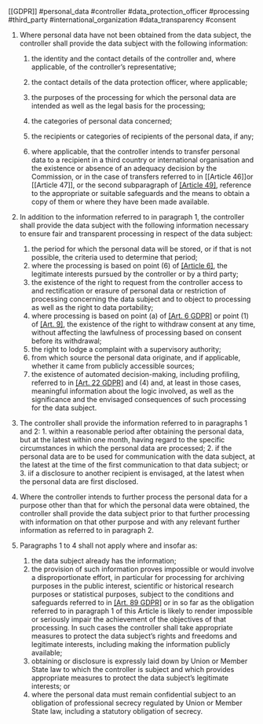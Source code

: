 [[GDPR]] #personal_data #controller #data_protection_officer #processing #third_party #international_organization #data_transparency #consent 

1. Where personal data have not been obtained from the data subject, the controller shall provide the data subject with the following information:

	1. the identity and the contact details of the controller and, where applicable, of the controller’s representative;
	
	2. the contact details of the data protection officer, where applicable;
	
	3. the purposes of the processing for which the personal data are intended as well as the legal basis for the processing;
	
	4. the categories of personal data concerned;
	
	5. the recipients or categories of recipients of the personal data, if any;
	
	6. where applicable, that the controller intends to transfer personal data to a recipient in a third country or international organisation and the existence or absence of an adequacy decision by the Commission, or in the case of transfers referred to in [[Article 46]]or [[Article 47]], or the second subparagraph of [[Article 49]](1), reference to the appropriate or suitable safeguards and the means to obtain a copy of them or where they have been made available.

2. In addition to the information referred to in paragraph 1, the controller shall provide the data subject with the following information necessary to ensure fair and transparent processing in respect of the data subject:
		
	1. the period for which the personal data will be stored, or if that is not possible, the criteria used to determine that period;
	2. where the processing is based on point (6) of [[Article 6]](1), the legitimate interests pursued by the controller or by a third party;
	3.  the existence of the right to request from the controller access to and rectification or erasure of personal data or restriction of processing concerning the data subject and to object to processing as well as the right to data portability;
	4.   where processing is based on point (a) of [[Art. 6 GDPR]](1) or point (1) of [[Art. 9]](2), the existence of the right to withdraw consent at any time, without affecting the lawfulness of processing based on consent before its withdrawal;
	5.   the right to lodge a complaint with a supervisory authority;
	6.   from which source the personal data originate, and if applicable, whether it came from publicly accessible sources;
	7.    the existence of automated decision-making, including profiling, referred to in [[Art. 22 GDPR]](1) and (4) and, at least in those cases, meaningful information about the logic involved, as well as the significance and the envisaged consequences of such processing for the data subject.
3.    The controller shall provide the information referred to in paragraphs 1 and 2:
	1. within a reasonable period after obtaining the personal data, but at the latest within one month, having regard to the specific circumstances in which the personal data are processed;
	2. if the personal data are to be used for communication with the data subject, at the latest at the time of the first communication to that data subject; or
	3. iif a disclosure to another recipient is envisaged, at the latest when the personal data are first disclosed.


4. Where the controller intends to further process the personal data for a purpose other than that for which the personal data were obtained, the controller shall provide the data subject prior to that further processing with information on that other purpose and with any relevant further information as referred to in paragraph 2.
5.  Paragraphs 1 to 4 shall not apply where and insofar as:
	1.  the data subject already has the information;
	2.  the provision of such information proves impossible or would involve a disproportionate effort, in particular for processing for archiving purposes in the public interest, scientific or historical research purposes or statistical purposes, subject to the conditions and safeguards referred to in [[Art. 89 GDPR]](1) or in so far as the obligation referred to in paragraph 1 of this Article is likely to render impossible or seriously impair the achievement of the objectives of that processing. In such cases the controller shall take appropriate measures to protect the data subject’s rights and freedoms and legitimate interests, including making the information publicly available;
	3.  obtaining or disclosure is expressly laid down by Union or Member State law to which the controller is subject and which provides appropriate measures to protect the data subject’s legitimate interests; or
	4.  where the personal data must remain confidential subject to an obligation of professional secrecy regulated by Union or Member State law, including a statutory obligation of secrecy.

